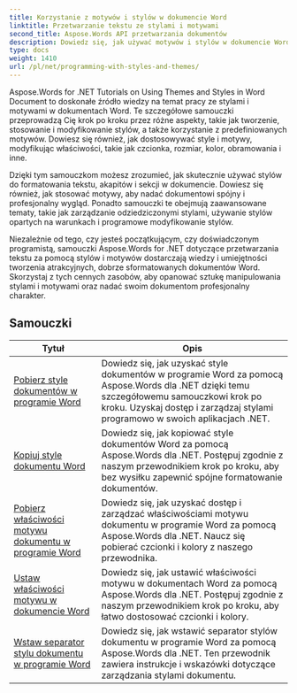 ```yaml
---
title: Korzystanie z motywów i stylów w dokumencie Word
linktitle: Przetwarzanie tekstu ze stylami i motywami
second_title: Aspose.Words API przetwarzania dokumentów
description: Dowiedz się, jak używać motywów i stylów w dokumencie Word za pomocą Aspose.Words dla .NET. Dowiedz się, jak tworzyć, stosować i dostosowywać style i motywy w dokumentach Word, korzystając z samouczków krok po kroku i przykładów kodu C#.
type: docs
weight: 1410
url: /pl/net/programming-with-styles-and-themes/
---
```

Aspose.Words for .NET Tutorials on Using Themes and Styles in Word Document to doskonałe źródło wiedzy na temat pracy ze stylami i motywami w dokumentach Word. Te szczegółowe samouczki przeprowadzą Cię krok po kroku przez różne aspekty, takie jak tworzenie, stosowanie i modyfikowanie stylów, a także korzystanie z predefiniowanych motywów. Dowiesz się również, jak dostosowywać style i motywy, modyfikując właściwości, takie jak czcionka, rozmiar, kolor, obramowania i inne.

Dzięki tym samouczkom możesz zrozumieć, jak skutecznie używać stylów do formatowania tekstu, akapitów i sekcji w dokumencie. Dowiesz się również, jak stosować motywy, aby nadać dokumentowi spójny i profesjonalny wygląd. Ponadto samouczki te obejmują zaawansowane tematy, takie jak zarządzanie odziedziczonymi stylami, używanie stylów opartych na warunkach i programowe modyfikowanie stylów.

Niezależnie od tego, czy jesteś początkującym, czy doświadczonym programistą, samouczki Aspose.Words for .NET dotyczące przetwarzania tekstu za pomocą stylów i motywów dostarczają wiedzy i umiejętności tworzenia atrakcyjnych, dobrze sformatowanych dokumentów Word. Skorzystaj z tych cennych zasobów, aby opanować sztukę manipulowania stylami i motywami oraz nadać swoim dokumentom profesjonalny charakter.

 ## Samouczki
| Tytuł | Opis |
| --- | --- |
| [Pobierz style dokumentów w programie Word](./access-styles/) | Dowiedz się, jak uzyskać style dokumentów w programie Word za pomocą Aspose.Words dla .NET dzięki temu szczegółowemu samouczkowi krok po kroku. Uzyskaj dostęp i zarządzaj stylami programowo w swoich aplikacjach .NET. |
| [Kopiuj style dokumentu Word](./copy-styles/) | Dowiedz się, jak kopiować style dokumentów Word za pomocą Aspose.Words dla .NET. Postępuj zgodnie z naszym przewodnikiem krok po kroku, aby bez wysiłku zapewnić spójne formatowanie dokumentów. |
| [Pobierz właściwości motywu dokumentu w programie Word](./get-theme-properties/) | Dowiedz się, jak uzyskać dostęp i zarządzać właściwościami motywu dokumentu w programie Word za pomocą Aspose.Words dla .NET. Naucz się pobierać czcionki i kolory z naszego przewodnika. |
| [Ustaw właściwości motywu w dokumencie Word](./set-theme-properties/) | Dowiedz się, jak ustawić właściwości motywu w dokumentach Word za pomocą Aspose.Words dla .NET. Postępuj zgodnie z naszym przewodnikiem krok po kroku, aby łatwo dostosować czcionki i kolory. |
| [Wstaw separator stylu dokumentu w programie Word](./insert-style-separator/) | Dowiedz się, jak wstawić separator stylów dokumentu w programie Word za pomocą Aspose.Words dla .NET. Ten przewodnik zawiera instrukcje i wskazówki dotyczące zarządzania stylami dokumentu. |